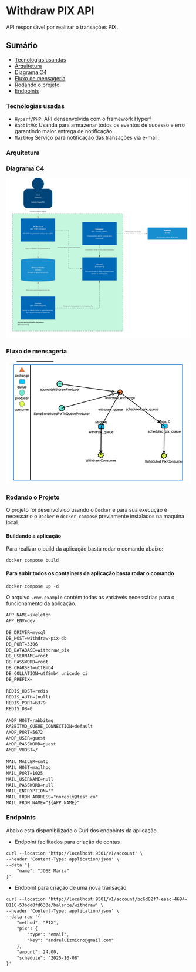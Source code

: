 # Withdraw PIX API

API responsável por realizar o transações PIX.


## Sumário

- [Tecnologias usandas](#tecnologias-usadas)
- [Arquitetura](#arquitetura)
- [Diagrama C4](#diagrama-c4)
- [Fluxo de mensageria](#fluxo-de-mensageria)
- [Rodando o projeto](#rodando-o-projeto)
- [Endpoints](#endpoints)


### Tecnologias usadas

- `Hyperf/PHP`: API densenvolvida com o framework Hyperf
- `RabbitMQ`: Usanda para armazenar todos os eventos de sucesso e erro garantindo maior entrega de notificação.
- `MailHog` Serviço para notificação das transações via e-mail.

### Arquitetura

### Diagrama C4

<img src="./docs/diagrama-c4.png">

### Fluxo de mensageria

<img src="./docs/rabbitmq_flow.png">

### Rodando o Projeto

O projeto foi desenvolvido usando o `Docker` e para sua execução é necessário o `Docker` e `docker-compose` previamente
instalados na maquina local.

#### Buildando a aplicação

Para realizar o build da aplicação basta rodar o comando abaixo:

```
docker compose build
```

#### Para subir todos os containers da aplicação basta rodar o comando

```
docker compose up -d
```

O arquivo `.env.example` contém todas as variáveis necessárias para o funcionamento da aplicação.

```
APP_NAME=skeleton
APP_ENV=dev

DB_DRIVER=mysql
DB_HOST=withdraw-pix-db
DB_PORT=3306
DB_DATABASE=withdraw_pix
DB_USERNAME=root
DB_PASSWORD=root
DB_CHARSET=utf8mb4
DB_COLLATION=utf8mb4_unicode_ci
DB_PREFIX=

REDIS_HOST=redis
REDIS_AUTH=(null)
REDIS_PORT=6379
REDIS_DB=0

AMQP_HOST=rabbitmq
RABBITMQ_QUEUE_CONNECTION=default
AMQP_PORT=5672
AMQP_USER=guest
AMQP_PASSWORD=guest
AMQP_VHOST=/

MAIL_MAILER=smtp
MAIL_HOST=mailhog
MAIL_PORT=1025
MAIL_USERNAME=null
MAIL_PASSWORD=null
MAIL_ENCRYPTION=""
MAIL_FROM_ADDRESS="noreply@test.co"
MAIL_FROM_NAME="${APP_NAME}"
```

### Endpoints

Abaixo está disponibilizado o Curl dos endpoints da aplicação.

- Endpoint facilitados para criação de contas 
```
curl --location 'http://localhost:9501/v1/account' \
--header 'Content-Type: application/json' \
--data '{
    "name": "JOSE Maria"
}'
```

- Endpoint para criação de uma nova transação

```
curl --location 'http://localhost:9501/v1/account/bc6d82f7-eaac-4694-8110-53bdd8fd633e/balance/withdraw' \
--header 'Content-Type: application/json' \
--data-raw '{
    "method": "PIX",
    "pix": {
        "type": "email",
        "key": "andreluizmicro@gmail.com"
    },
    "amount": 24.00,
    "schedule": "2025-10-08"
}'
``` 